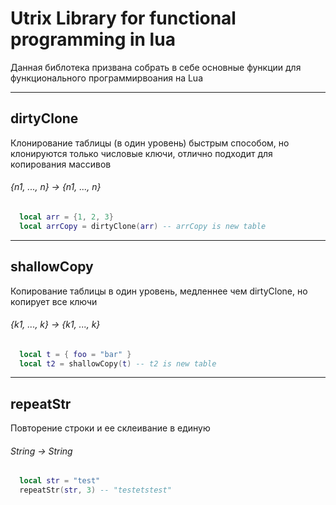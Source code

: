 
  # Utrix Library for functional programming in lua

  Данная библотека призвана собрать в себе основные функции для функционального программирвоания на Lua

  ---
## dirtyClone

Клонирование таблицы (в один уровень) быстрым способом, но клонируются только числовые ключи, отлично подходит для копирования массивов

###### *{n1, ..., n} -> {n1, ..., n}*

```lua
  local arr = {1, 2, 3}
  local arrCopy = dirtyClone(arr) -- arrCopy is new table
```

---

## shallowCopy

Копирование таблицы в один уровень, медленнее чем dirtyClone, но копирует все ключи

###### *{k1, ..., k} -> {k1, ..., k}*

```lua
  local t = { foo = "bar" }
  local t2 = shallowCopy(t) -- t2 is new table
```

---

## repeatStr

Повторение строки и ее склеивание в единую

###### *String -> String*

```lua
  local str = "test"
  repeatStr(str, 3) -- "testetstest"
```